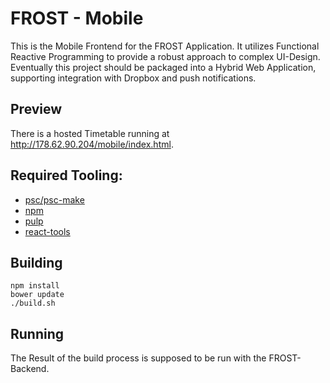# FROST - Mobile

This is the Mobile Frontend for the FROST Application. It utilizes Functional Reactive Programming to provide a robust approach to complex UI-Design. Eventually this project should be packaged into a Hybrid Web Application, supporting integration with Dropbox and push notifications.

## Preview
 There is a hosted Timetable running at http://178.62.90.204/mobile/index.html.

## Required Tooling:
 - [psc/psc-make](http://www.purescript.org/)
 - [npm](http://nodejs.org/)
 - [pulp](https://github.com/bodil/pulp)
 - [react-tools](https://www.npmjs.com/package/react-tools)

## Building

```
npm install
bower update
./build.sh
```

## Running

The Result of the build process is supposed to be run with the FROST-Backend.
